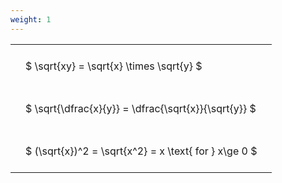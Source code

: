 ```yaml
---
weight: 1
---
```


<style type="text/css">
#T_150c9 th.col_heading {
  text-align: left;
  font-size: 1em;
}
#T_150c9 td {
  text-align: left;
  font-size: 1em;
  padding: 1.5em;
}
</style>
<table id="T_150c9">
  <thead>
  </thead>
  <tbody>
    <tr>
      <td id="T_150c9_row0_col0" class="data row0 col0" >$ \sqrt{xy} = \sqrt{x} \times \sqrt{y} $</td>
    </tr>
    <tr>
      <td id="T_150c9_row1_col0" class="data row1 col0" >$ \sqrt{\dfrac{x}{y}} = \dfrac{\sqrt{x}}{\sqrt{y}} $</td>
    </tr>
    <tr>
      <td id="T_150c9_row2_col0" class="data row2 col0" >$ (\sqrt{x})^2 = \sqrt{x^2} = x \text{ for } x\ge 0 $</td>
    </tr>
  </tbody>
</table>
